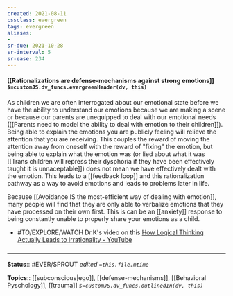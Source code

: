```yaml
---
created: 2021-08-11
cssclass: evergreen
tags: evergreen
aliases:
- 
sr-due: 2021-10-28
sr-interval: 5
sr-ease: 234
---
```


#### [[Rationalizations are defense-mechanisms against strong emotions]] `$=customJS.dv_funcs.evergreenHeader(dv, this)`

As children we are often interrogated about our emotional state before we have the ability to understand our emotions because we are making a scene or because our parents are unequipped to deal with our emotional needs ([[Parents need to model the ability to deal with emotion to their children]]). Being able to explain the emotions you are publicly feeling will relieve the attention that you are receiving. This couples the reward of moving the attention away from oneself with the reward of "fixing" the emotion, but being able to explain what the emotion was (or lied about what it was [[Trans children will repress their dysphoria if they have been effectively taught it is unnaceptable]]) does not mean we have effectively dealt with the emotion. This leads to a [[feedback loop]] and this rationalization pathway as a way to avoid emotions and leads to problems later in life.

Because [[Avoidance IS the most-efficient way of dealing with emotion]], many people will find that they are only able to verbalize emotions that they have processed on their own first. This is can be an [[anxiety]] response to being constantly unable to properly share your emotions as a child.

- #TO/EXPLORE/WATCH Dr.K's video on this [How Logical Thinking Actually Leads to Irrationality - YouTube](https://www.youtube.com/watch?v=ByYUd6DESQk)

### <hr class="footnote"/>

**Status**:: #EVER/SPROUT 
*edited `=this.file.mtime`*

**Topics**:: [[subconscious|ego]], [[defense-mechanisms]], [[Behavioral Pyschology]], [[trauma]]
*`$=customJS.dv_funcs.outlinedIn(dv, this)`*

